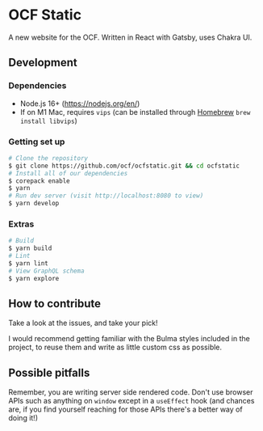 # OCF Static

A new website for the OCF. Written in React with Gatsby, uses Chakra UI.

## Development

### Dependencies

- Node.js 16+ (https://nodejs.org/en/)
- If on M1 Mac, requires `vips` (can be installed through [Homebrew](https://brew.sh/) `brew install libvips`)

### Getting set up

```bash
# Clone the repository
$ git clone https://github.com/ocf/ocfstatic.git && cd ocfstatic
# Install all of our dependencies
$ corepack enable
$ yarn
# Run dev server (visit http://localhost:8080 to view)
$ yarn develop
```

### Extras

```bash
# Build
$ yarn build
# Lint
$ yarn lint
# View GraphQL schema
$ yarn explore
```

## How to contribute

Take a look at the issues, and take your pick!

I would recommend getting familiar with the Bulma styles included in the project, to reuse them and write as little custom css as possible.

## Possible pitfalls

Remember, you are writing server side rendered code. Don't use browser APIs such as anything on `window` except in a `useEffect` hook (and chances are, if you find yourself reaching for those APIs there's a better way of doing it!)
